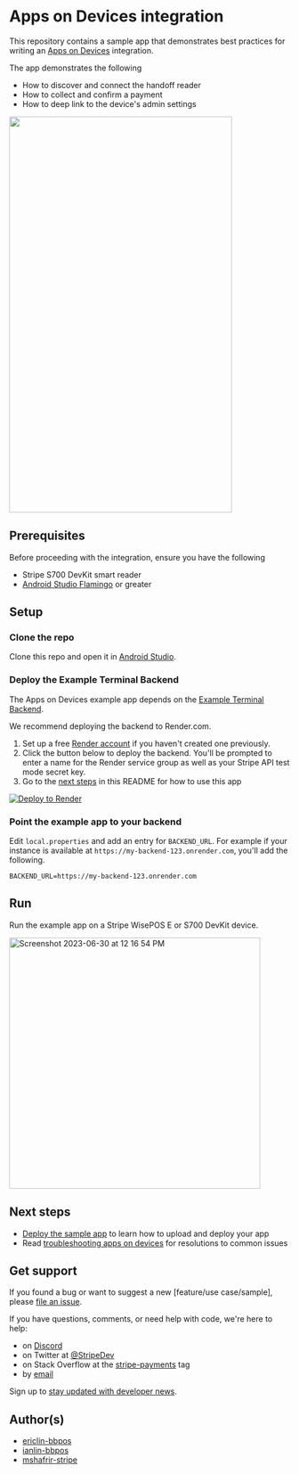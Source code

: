 # Apps on Devices integration

This repository contains a sample app that demonstrates best practices for writing an [Apps on Devices](https://stripe.com/docs/terminal/features/apps-on-devices/overview) integration.

The app demonstrates the following
- How to discover and connect the handoff reader
- How to collect and confirm a payment
- How to deep link to the device's admin settings

<img src="https://raw.githubusercontent.com/stripe-samples/terminal-apps-on-devices/master/demo.gif" width="400" height="711" />

## Prerequisites
Before proceeding with the integration, ensure you have the following
- Stripe S700 DevKit smart reader
- [Android Studio Flamingo](https://developer.android.com/studio/releases) or greater

## Setup

### Clone the repo

Clone this repo and open it in [Android Studio](https://developer.android.com/studio).

### Deploy the Example Terminal Backend
The Apps on Devices example app depends on the [Example Terminal Backend](https://github.com/stripe/example-terminal-backend).

We recommend deploying the backend to Render.com.

1. Set up a free [Render account](https://dashboard.render.com/register) if you haven't created one previously.
2. Click the button below to deploy the backend. You'll be prompted to enter a name for the Render service group as well as your Stripe API test mode secret key.
3. Go to the [next steps](#next-steps) in this README for how to use this app

[![Deploy to Render](https://render.com/images/deploy-to-render-button.svg)](https://render.com/deploy?repo=https://github.com/stripe/example-terminal-backend/)

### Point the example app to your backend

Edit `local.properties` and add an entry for `BACKEND_URL`. For example if your instance is available at `https://my-backend-123.onrender.com`, you'll add the following.

```
BACKEND_URL=https://my-backend-123.onrender.com
```

## Run

Run the example app on a Stripe WisePOS E or S700 DevKit device.

<img width="451" alt="Screenshot 2023-06-30 at 12 16 54 PM" src="https://github.com/stripe-samples/terminal-apps-on-devices/assets/45020849/9ec2eaf3-55c6-4115-8abf-d074e1e9a342">

## Next steps

- [Deploy the sample app](https://stripe.com/docs/terminal/features/apps-on-devices/deploy) to learn how to upload and deploy your app 
- Read [troubleshooting apps on devices](https://stripe.com/docs/terminal/features/apps-on-devices/troubleshooting) for resolutions to common issues

## Get support
If you found a bug or want to suggest a new [feature/use case/sample], please [file an issue](../../issues).

If you have questions, comments, or need help with code, we're here to help:
- on [Discord](https://stripe.com/go/developer-chat)
- on Twitter at [@StripeDev](https://twitter.com/StripeDev)
- on Stack Overflow at the [stripe-payments](https://stackoverflow.com/tags/stripe-payments/info) tag
- by [email](mailto:support+github@stripe.com)

Sign up to [stay updated with developer news](https://go.stripe.global/dev-digest).

## Author(s)
- [ericlin-bbpos](https://github.com/ericlin-bbpos)
- [ianlin-bbpos](https://github.com/ianlin-bbpos)
- [mshafrir-stripe](https://github.com/mshafrir-stripe)
